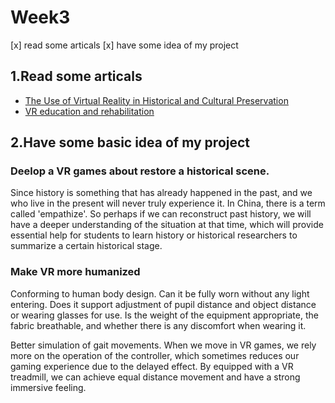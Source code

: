 # Week3
[x] read some articals
[x] have some idea of my project
 
## 1.Read some articals
- [The Use of Virtual Reality in Historical and Cultural Preservation](https://ts2.space/en/the-use-of-virtual-reality-in-historical-and-cultural-preservation/)
- [VR education and rehabilitation](https://dl.acm.org/doi/pdf/10.1145/257874.257886)

## 2.Have some basic idea of my project
### Deelop a VR games about restore a historical scene.
Since history is something that has already happened in the past, and we who live in the present will never truly experience it. 
In China, there is a term called 'empathize'. So perhaps if we can reconstruct past history, we will have a deeper understanding of the situation at that time, 
which will provide essential help for students to learn history or historical researchers to summarize a certain historical stage.

### Make VR more humanized
Conforming to human body design.
Can it be fully worn without any light entering.
Does it support adjustment of pupil distance and object distance or wearing glasses for use.
Is the weight of the equipment appropriate, the fabric breathable, and whether there is any discomfort when wearing it.

Better simulation of gait movements.
When we move in VR games, we rely more on the operation of the controller, which sometimes reduces our gaming experience due to the delayed effect. 
By equipped with a VR treadmill, we can achieve equal distance movement and have a strong immersive feeling.
